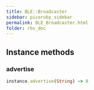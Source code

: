 ```yaml
---
title: BLE::Broadcaster
sidebar: picoruby_sidebar
permalink: BLE_Broadcaster.html
folder: rbs_doc
---
```

## Instance methods
### advertise

```ruby
instance.advertise(String) -> 0
```
